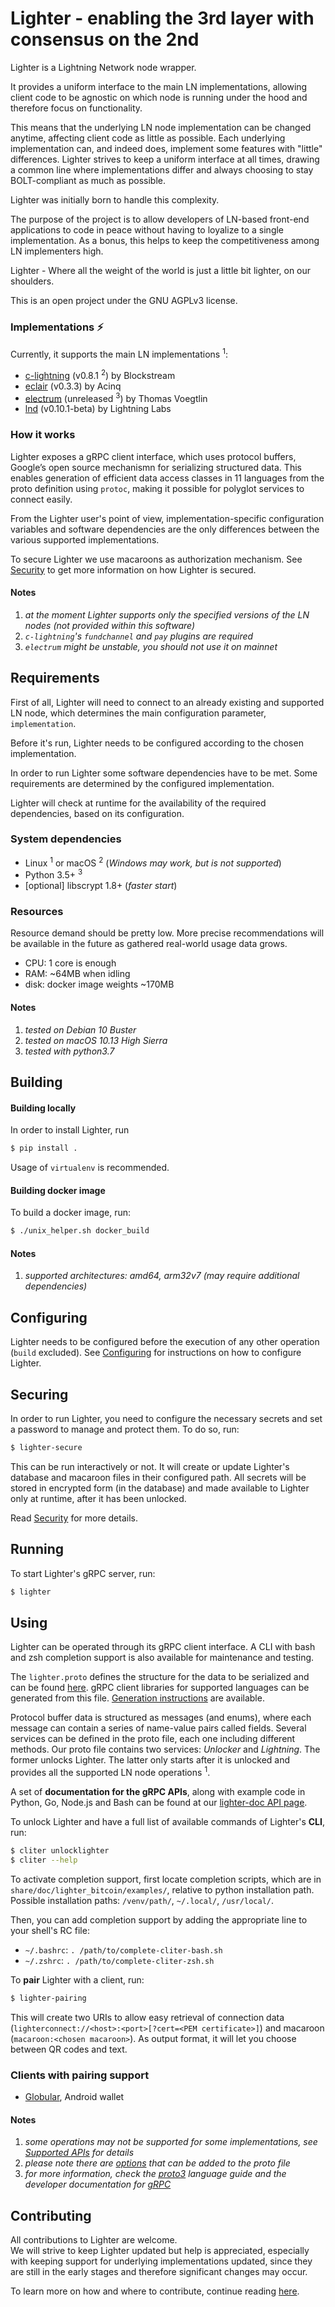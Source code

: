 # Lighter - enabling the 3rd layer with consensus on the 2nd

Lighter is a Lightning Network node wrapper.

It provides a uniform interface to the main LN implementations,
allowing client code to be agnostic on which node is running under the hood
and therefore focus on functionality.

This means that the underlying LN node implementation can be
changed anytime, affecting client code as little as possible.
Each underlying implementation can, and indeed does, implement some features
with "little" differences. Lighter strives to keep a uniform interface
at all times, drawing a common line where implementations differ
and always choosing to stay BOLT-compliant as much as possible.

Lighter was initially born to handle this complexity.

The purpose of the project is to allow developers of LN-based front-end
applications to code in peace without having to loyalize to a single
implementation.
As a bonus, this helps to keep the competitiveness among LN implementers high.

Lighter - Where all the weight of the world is just a little bit lighter,
on our shoulders.

This is an open project under the GNU AGPLv3 license.


### Implementations :zap:

Currently, it supports the main LN implementations <sup>1</sup>:

- [c-lightning](https://github.com/ElementsProject/lightning)
  (v0.8.1 <sup>2</sup>) by Blockstream
- [eclair](https://github.com/ACINQ/eclair) (v0.3.3) by Acinq
- [electrum](https://github.com/spesmilo/electrum) (unreleased <sup>3</sup>)
  by Thomas Voegtlin
- [lnd](https://github.com/lightningnetwork/lnd) (v0.10.1-beta) by Lightning
  Labs

### How it works

Lighter exposes a gRPC client interface, which uses protocol buffers,
Google’s open source mechanismn for serializing structured data.
This enables generation of efficient data access classes in 11 languages from
the proto definition using `protoc`, making it possible for polyglot services
to connect easily.

From the Lighter user's point of view, implementation-specific configuration
variables and software dependencies are the only differences between the
various supported implementations.

To secure Lighter we use macaroons as authorization mechanism.
See [Security](/doc/security.md) to get more information on how Lighter is
secured.


#### Notes
1. _at the moment Lighter supports only the specified versions of the LN nodes
  (not provided within this software)_
2. _`c-lightning`'s `fundchannel` and `pay` plugins are required_
3. _`electrum` might be unstable, you should not use it on mainnet_


## Requirements

First of all, Lighter will need to connect to an already existing and
supported LN node, which determines the main configuration parameter,
`implementation`.

Before it's run, Lighter needs to be configured according to the chosen
implementation.

In order to run Lighter some software dependencies have to be met.
Some requirements are determined by the configured implementation.

Lighter will check at runtime for the availability of the required
dependencies, based on its configuration.


### System dependencies

- Linux <sup>1</sup> or macOS <sup>2</sup>
(_Windows may work, but is not supported_)
- Python 3.5+ <sup>3</sup>
- [optional] libscrypt 1.8+ (_faster start_)

### Resources

Resource demand should be pretty low.
More precise recommendations will be available in the future
as gathered real-world usage data grows.

- CPU: 1 core is enough
- RAM: ~64MB when idling
- disk: docker image weights ~170MB

#### Notes

1. _tested on Debian 10 Buster_
2. _tested on macOS 10.13 High Sierra_
3. _tested with python3.7_


## Building

#### Building locally

In order to install Lighter, run
```bash
$ pip install .
```
Usage of `virtualenv` is recommended.

#### Building docker image

To build a docker image, run:
```bash
$ ./unix_helper.sh docker_build
```

#### Notes

1. _supported architectures: amd64, arm32v7 (may require additional
    dependencies)_


## Configuring

Lighter needs to be configured before the execution of any other operation
(`build` excluded).
See [Configuring](/doc/configuring.md) for instructions on how to configure
Lighter.


## Securing

In order to run Lighter, you need to configure the necessary secrets and set a
password to manage and protect them.
To do so, run:
```bash
$ lighter-secure
```

This can be run interactively or not.
It will create or update Lighter's database and macaroon files in their
configured path.
All secrets will be stored in encrypted form (in the database) and
made available to Lighter only at runtime, after it has been unlocked.

Read [Security](/doc/security.md) for more details.


## Running

To start Lighter's gRPC server, run:

```bash
$ lighter
```


## Using

Lighter can be operated through its gRPC client interface.
A CLI with bash and zsh completion support is also available for maintenance
and testing.

The `lighter.proto` defines the structure for the data to be serialized
and can be found [here](/lighter/lighter.proto).
gRPC client libraries for supported languages can be generated from this file.
[Generation instructions](/doc/client_libraries.md) are available.

Protocol buffer data is structured as messages (and enums), where each message
can contain a series of name-value pairs called fields.
Several services can be defined in the proto file, each one
including different methods.
Our proto file contains two services: _Unlocker_ and _Lightning_.
The former unlocks Lighter.
The latter only starts after it is unlocked and provides all the supported LN
node operations <sup>1</sup>.

A set of **documentation for the gRPC APIs**, along with example code in
Python, Go, Node.js and Bash can be found at our
[lighter-doc API page](https://lighter-doc.inbitcoin.it).

To unlock Lighter and have a full list of available commands of
Lighter's **CLI**, run:
```bash
$ cliter unlocklighter
$ cliter --help
```
To activate completion support, first locate completion scripts,
which are in `share/doc/lighter_bitcoin/examples/`, relative to python
installation path.
Possible installation paths: `/venv/path/`, `~/.local/`, `/usr/local/`.

Then, you can add completion support by adding the appropriate line to your
shell's RC file:
- `~/.bashrc`: `. /path/to/complete-cliter-bash.sh`
- `~/.zshrc`: `. /path/to/complete-cliter-zsh.sh`

To **pair** Lighter with a client, run:
```bash
$ lighter-pairing
```
This will create two URIs to allow easy retrieval of
connection data (`lighterconnect://<host>:<port>[?cert=<PEM certificate>]`)
and macaroon (`macaroon:<chosen macaroon>`).
As output format, it will let you choose between QR codes and text.

### Clients with pairing support

- [Globular](https://gitlab.com/inbitcoin/globular), Android wallet

#### Notes

1. _some operations may not be supported for some implementations, see
    [Supported APIs](/doc/supported_apis.md) for details_
2. _please note there are
   [options](https://developers.google.com/protocol-buffers/docs/proto3#options)
   that can be added to the proto file_
3. _for more information, check the
   [proto3](https://developers.google.com/protocol-buffers/docs/proto3)
   language guide and the developer documentation for
   [gRPC](https://grpc.io/docs/)_


## Contributing

All contributions to Lighter are welcome.<br>
We will strive to keep Lighter updated but help is appreciated,
especially with keeping support for underlying implementations updated,
since they are still in the early stages and therefore significant changes
may occur.

To learn more on how and where to contribute, continue reading
[here](/CONTRIBUTING.md).
